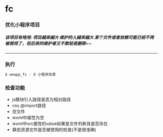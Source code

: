 # fc
### 优化小程序项目
##### 该项目有啥用: 项目越来越大 维护的人越来越大 某个文件或者依赖可能已经不再被使用了，但后来的维护者又不敢轻易删除~~
-----
### 执行
```javascript
$ weapp_fc - d 小程序目录
```

### 检查功能

- js模块引入路径是否为相对路径
- css @import路径
- 空文件
- wxml中属性为空
- wxml中src属性的value如果是文件判断其是否存在
- 静态资源文件是否被使用的检查(不是很准确)